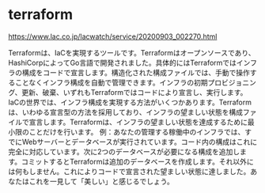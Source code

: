 # terraform
https://www.lac.co.jp/lacwatch/service/20200903_002270.html

Terraformは、IaCを実現するツールです。Terraformはオープンソースであり、HashiCorpによってGo言語で開発されました。具体的にはTerraformではインフラの構成をコードで宣言します。構造化された構成ファイルでは、手動で操作することなくインフラ構成を自動で管理できます。インフラの初期プロビジョニング、更新、破棄、いずれもTerraformではコードにより宣言し、実行します。
IaCの世界では、インフラ構成を実現する方法がいくつかあります。Terraformは、いわゆる宣言型の方法を採用しており、インフラの望ましい状態を構成ファイルで宣言します。Terraformは、インフラの望ましい状態を達成するために最小限のことだけを行います。
例：あなたの管理する稼働中のインフラでは、すでにWebサーバーとデータベースが実行されています。コード内の構成はこれに完全に対応しています。次に2つのデータベースが必要になる構成を追加します。コミットするとTerraformは追加のデータベースを作成します。それ以外には何もしません。これによりコードで宣言された望ましい状態に達しました。あなたはこれを一見して「美しい」と感じるでしょう。
